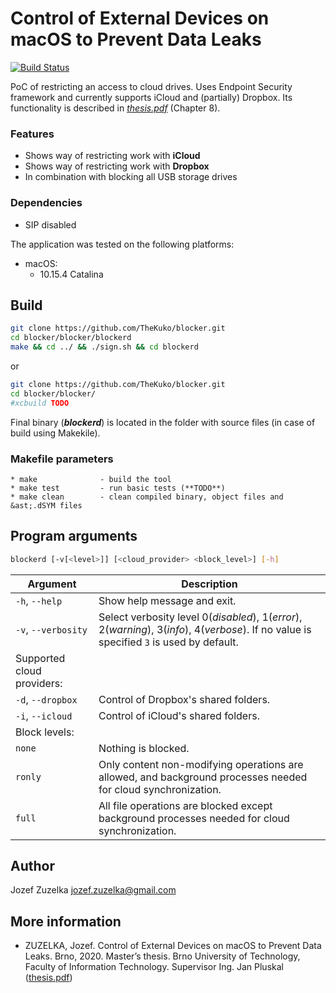 Control of External Devices on macOS to Prevent Data Leaks
===
[![Build Status](https://travis-ci.com/TheKuko/blocker.svg?branch=master)](https://travis-ci.com/TheKuko/blocker)


PoC of restricting an access to cloud drives. Uses Endpoint Security framework and currently supports iCloud and (partially) Dropbox.
Its functionality is described in *[thesis.pdf](https://thekuko.github.io/blocker/docs/thesis.pdf)* (Chapter 8).

### Features ###
- Shows way of restricting work with **iCloud**
- Shows way of restricting work with **Dropbox**
- In combination with blocking all USB storage drives

### Dependencies ###
- SIP disabled

The application was tested on the following platforms:
- macOS:
    - 10.15.4 Catalina

## Build
```bash
git clone https://github.com/TheKuko/blocker.git
cd blocker/blocker/blockerd
make && cd ../ && ./sign.sh && cd blockerd
```
or
```bash
git clone https://github.com/TheKuko/blocker.git
cd blocker/blocker/
#xcbuild TODO
```
Final binary (**_blockerd_**) is located in the folder with source files (in case of build using Makekile).

### Makefile parameters

    * make              - build the tool
    * make test         - run basic tests (**TODO**)
    * make clean        - clean compiled binary, object files and &ast;.dSYM files

[//]: # (    * make clean-all    - clean, clean-tests, clean-doc)
[//]: # (    * make libs         - run helper script to download & install PF_RING/netmap/PFQ [interactive])
[//]: # (    * make pf_ring      - build against PF_RING downloaded in libs/ folder)
[//]: # (    * make netmap       - build against netmap downloaded in libs/ folder)
[//]: # (    * make pfq          - build against PFQ downloaded in libs/ folder)

## Program arguments
```bash
blockerd [-v[<level>]] [<cloud_provider> <block_level>] [-h]
```

|Argument                                |Description                                                                                                                              |
|----------------------------------------|-----------------------------------------------------------------------------------------------------------------------------------------|
|`-h`, `--help`                          |Show help message and exit.                                                                                                              |
|`-v`, `--verbosity`                     |Select verbosity level 0(_disabled_), 1(_error_), 2(_warning_), 3(_info_), 4(_verbose_). If no value is specified `3` is used by default.|
| Supported cloud providers:                                                                                                                                                       |
|`-d`, `--dropbox`                       |Control of Dropbox's shared folders.                                                                                                     |
|`-i`, `--icloud`                        |Control of iCloud's shared folders.                                                                                                      |
| Block levels:                                                                                                                                                                    |
|`none`                                  |Nothing is blocked.                                                                                                                      |
|`ronly`                                 |Only content non-modifying operations are allowed, and background processes needed for cloud synchronization.                            |
|`full`                                  |All file operations are blocked except background processes needed for cloud synchronization.                                            |

## Author
Jozef Zuzelka <jozef.zuzelka@gmail.com>

## More information
* ZUZELKA, Jozef. Control of External Devices on macOS to Prevent Data Leaks. Brno, 2020. Master’s thesis. Brno University of Technology, Faculty of Information Technology. Supervisor Ing. Jan Pluskal ([thesis.pdf](https://thekuko.github.io/blocker/docs/thesis.pdf))
